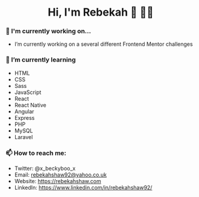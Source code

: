 <h1 align="center">Hi, I'm Rebekah 👋 👩🏻</h1>

<!--
**rebekahshaw92/rebekahshaw92** is a ✨ _special_ ✨ repository because its `README.md` (this file) appears on your GitHub profile. 

Here are some ideas to get you started: -->


### 🔭 I'm currently working on...
- I’m currently working on a several different Frontend Mentor challenges

### 🌱 I’m currently learning 
- HTML 
- CSS
- Sass
- JavaScript 
- React 
- React Native 
- Angular 
- Express 
- PHP
- MySQL
- Laravel 

### 📫 How to reach me: 
- Twitter: @x_beckyboo_x
- Email: rebekahshaw92@yahoo.co.uk
- Website: https://rebekahshaw.com
- LinkedIn: https://www.linkedin.com/in/rebekahshaw92/


